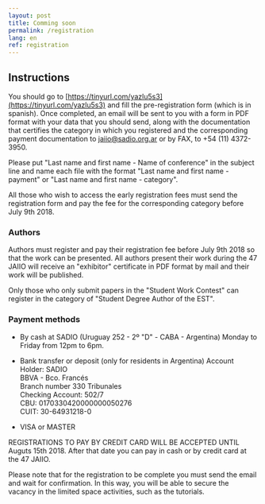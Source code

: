 ```yaml
---
layout: post
title: Comming soon
permalink: /registration
lang: en
ref: registration
---
```


## Instructions

You should go to [https://tinyurl.com/yazlu5s3](https://tinyurl.com/yazlu5s3) and fill the pre-registration form (which is in spanish). Once completed, an email will be sent to you with a form in PDF format with your data that you should send, along with the documentation that certifies the category in which you registered and the corresponding payment documentation to [jaiio@sadio.org.ar](mailto:jaiio@sadio.org.ar) or by FAX, to +54 (11) 4372-3950.

Please put "Last name and first name - Name of conference" in the subject line and name each file with the format "Last name and first name - payment" or "Last name and first name - category".

All those who wish to access the early registration fees must send the registration form and pay the fee for the corresponding category before July 9th 2018. 

 
### Authors

Authors must register and pay their registration fee before July 9th 2018 so that the work can be presented. All authors present their work during the 47 JAIIO will receive an "exhibitor" certificate in PDF format by mail and their work will be published.

Only those who only submit papers in the "Student Work Contest" can register in the category of "Student Degree Author of the EST".


### Payment methods

- By cash at SADIO (Uruguay 252 - 2º "D" - CABA - Argentina) Monday to Friday from 12pm to 6pm.

- Bank transfer or deposit (only for residents in Argentina)
Account Holder: SADIO   
BBVA - Bco. Francés   
Branch number 330 Tribunales   
Checking Account: 502/7   
CBU: 0170330420000000050276   
CUIT: 30-64931218-0   

- VISA or MASTER


REGISTRATIONS TO PAY BY CREDIT CARD WILL BE ACCEPTED UNTIL Auguts 15th 2018. After that date you can pay in cash or by credit card at the 47 JAIIO.

Please note that for the registration to be complete you must send the email and wait for confirmation. In this way, you will be able to secure the vacancy in the limited space activities, such as the tutorials.
